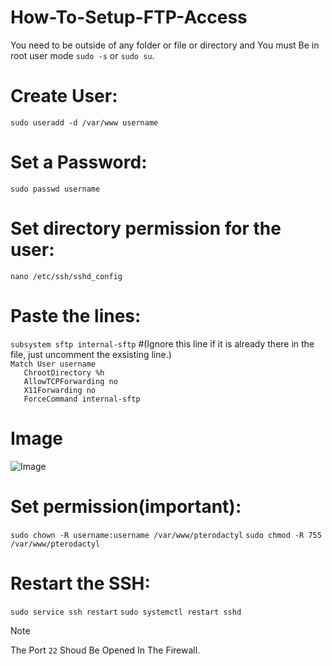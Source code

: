 # How-To-Setup-FTP-Access

You need to be outside of any folder or file or  directory and You must Be in root user mode ``sudo -s`` or ``sudo su``.

# Create User:
```sudo useradd -d /var/www username```

# Set a Password:
```sudo passwd username```

# Set directory permission for the user:
```nano /etc/ssh/sshd_config```

# Paste the lines:
`subsystem sftp internal-sftp` #(Ignore this line if it is already there in the file, just uncomment the exsisting line.) <br> 
`Match User username`<br>
`   ChrootDirectory %h`<br>
`   AllowTCPForwarding no`<br>
`   X11Forwarding no`<br>
`   ForceCommand internal-sftp`<br>

# Image
![Image](https://i.postimg.cc/SR5JxmGX/304946863-036215e0-3976-49d9-9da1-879dff28139a.png)

# Set permission(important):
```sudo chown -R username:username /var/www/pterodactyl```
```sudo chmod -R 755 /var/www/pterodactyl```

# Restart the SSH:
```sudo service ssh restart```
```sudo systemctl restart sshd```



> [!NOTE]
> The Port `22` Shoud Be Opened In The Firewall.
> 
